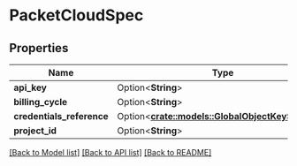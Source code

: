 # PacketCloudSpec

## Properties

Name | Type | Description | Notes
------------ | ------------- | ------------- | -------------
**api_key** | Option<**String**> |  | [optional]
**billing_cycle** | Option<**String**> |  | [optional]
**credentials_reference** | Option<[**crate::models::GlobalObjectKeySelector**](GlobalObjectKeySelector.md)> |  | [optional]
**project_id** | Option<**String**> |  | [optional]

[[Back to Model list]](../README.md#documentation-for-models) [[Back to API list]](../README.md#documentation-for-api-endpoints) [[Back to README]](../README.md)


